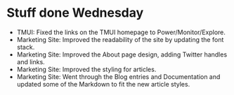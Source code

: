 # Stuff done Wednesday
* TMUI: Fixed the links on the TMUI homepage to Power/Monitor/Explore.
* Marketing Site: Improved the readability of the site by updating the font stack.
* Marketing Site: Improved the About page design, adding Twitter handles and links.
* Marketing Site: Improved the styling for articles.
* Marketing Site: Went through the Blog entries and Documentation and updated some of the Markdown to fit the new article styles.
